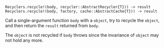     Recyclers.recycle!(body, recycler::AbstractRecycler{T})) -> result
    Recyclers.recycle!(body, factory, cache::AbstractCache{T})) -> result

Call a single-argument function `body` with a `object`, try to recycle the `object`, and then
return the `result` returned from `body`.

The `object` is not recycled if `body` throws since the invariance of `object` may not hold
any more.
